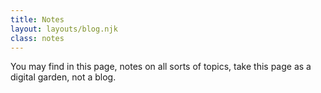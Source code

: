 ```yaml
---
title: Notes
layout: layouts/blog.njk
class: notes
---
```


You may find in this page, notes on all sorts of topics, take this page as a digital garden, not a blog.